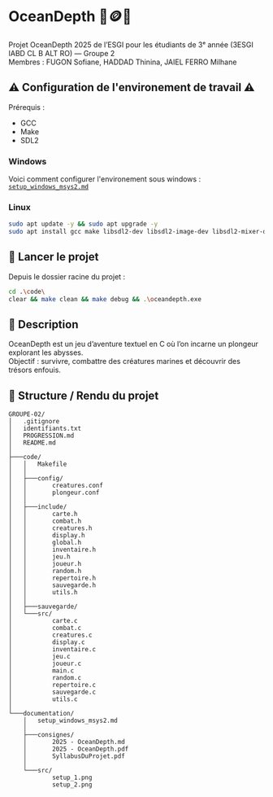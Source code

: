 # OceanDepth 🤿🪙🐙

Projet OceanDepth 2025 de l’ESGI pour les étudiants de 3ᵉ année (3ESGI IABD CL B ALT RO) — Groupe 2  
Membres : FUGON Sofiane, HADDAD Thinina, JAIEL FERRO Milhane


## ⚠️ Configuration de l'environement de travail ⚠️

Prérequis :

- GCC
- Make
- SDL2

### Windows

Voici comment configurer l'environement sous windows : [`setup_windows_msys2.md`](./documentation/setup_windows_msys2.md)

### Linux

```bash
sudo apt update -y && sudo apt upgrade -y
sudo apt install gcc make libsdl2-dev libsdl2-image-dev libsdl2-mixer-dev libsdl2-ttf-dev -y
```

## 🚀 Lancer le projet

Depuis le dossier racine du projet :

```bash
cd .\code\
clear && make clean && make debug && .\oceandepth.exe
```

## 📖 Description

OceanDepth est un jeu d’aventure textuel en C où l’on incarne un plongeur explorant les abysses.  
Objectif : survivre, combattre des créatures marines et découvrir des trésors enfouis.

## 📂 Structure / Rendu du projet

```
GROUPE-02/
│   .gitignore
│   identifiants.txt
│   PROGRESSION.md
│   README.md
│
├───code/
│   │   Makefile
│   │
│   ├───config/
│   │       creatures.conf
│   │       plongeur.conf
│   │
│   ├───include/
│   │       carte.h
│   │       combat.h
│   │       creatures.h
│   │       display.h
│   │       global.h
│   │       inventaire.h
│   │       jeu.h
│   │       joueur.h
│   │       random.h
│   │       repertoire.h
│   │       sauvegarde.h
│   │       utils.h
│   │
│   ├───sauvegarde/
│   └───src/
│           carte.c
│           combat.c
│           creatures.c
│           display.c
│           inventaire.c
│           jeu.c
│           joueur.c
│           main.c
│           random.c
│           repertoire.c
│           sauvegarde.c
│           utils.c
│
└───documentation/
    │   setup_windows_msys2.md
    │
    ├───consignes/
    │       2025 - OceanDepth.md
    │       2025 - OceanDepth.pdf
    │       SyllabusDuProjet.pdf
    │
    └───src/
            setup_1.png
            setup_2.png
```